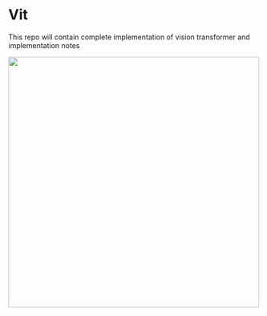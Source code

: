 # Vit
This repo will contain complete implementation of vision transformer and implementation notes




<img align="left" width="500" height="500" rotation=0 src="test.jpeg">